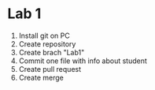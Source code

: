 # Lab 1
1. Install git on PC
2. Create repository
3. Create brach "Lab1"
4. Commit one file with info about student
5. Create pull request
6. Create merge
